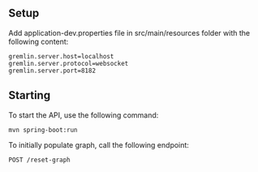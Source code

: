 ## Setup 
Add application-dev.properties file in src/main/resources folder with the following content:
```
gremlin.server.host=localhost
gremlin.server.protocol=websocket
gremlin.server.port=8182
```

## Starting
To start the API, use the following command:
```
mvn spring-boot:run
```

To initially populate graph, call the following endpoint:
```
POST /reset-graph
```